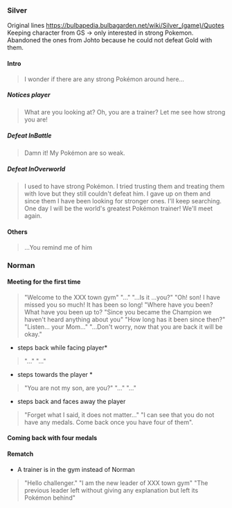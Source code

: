 ### Silver
 Original lines https://bulbapedia.bulbagarden.net/wiki/Silver_(game)/Quotes
 Keeping character from GS -> only interested in strong Pokemon.
 Abandoned the ones from Johto because he could not defeat Gold with them.


#### Intro
> I wonder if there are any strong Pokémon around here...
##### Notices player
> What are you looking at?
> Oh, you are a trainer? Let me see how strong you are!
##### Defeat InBattle
> Damn it! My Pokémon are so weak.
##### Defeat InOverworld
> I used to have strong Pokémon. I tried trusting them and treating them with love but they still couldn't defeat him.
> I gave up on them and since them I have been looking for stronger ones.
> I'll keep searching. One day I will be the world's greatest Pokémon trainer!
> We'll meet again.

#### Others
> ...You remind me of him

    
### Norman


#### Meeting for the first time
> "Welcome to the XXX town gym"
> "..."
> "...Is it ...you?"
> "Oh! son! I have missed you so much! It has been so long!
> "Where have you been? What have you been up to?
> "Since you became the Champion we haven't heard anything about you"
> "How long has it been since then?"
> "Listen... your Mom..."
> "...Don't worry, now that you are back it will be okay."
* steps back while facing player*
> "..."
> "..."
* steps towards the player *
> "You are not my son, are you?"
> "..."
> "..."
* steps back and faces away the player
> "Forget what I said, it does not matter..."
> "I can see that you do not have any medals. Come back once you have four of them".

#### Coming back with four medals

#### Rematch
* A trainer is in the gym instead of Norman
> "Hello challenger."
> "I am the new leader of XXX town gym"
> "The previous leader left without giving any explanation but left its Pokémon behind"